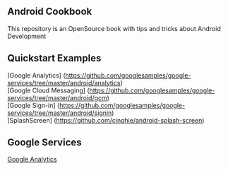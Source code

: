Android Cookbook
-----------------

This repository is an OpenSource book with tips and tricks about Android Development

## Quickstart Examples

[Google Analytics] (https://github.com/googlesamples/google-services/tree/master/android/analytics)  
[Google Cloud Messaging] (https://github.com/googlesamples/google-services/tree/master/android/gcm)  
[Google Sign-in] (https://github.com/googlesamples/google-services/tree/master/android/signin)  
[SplashScreen] (https://github.com/cinghie/android-splash-screen)

## Google Services

[Google Analytics](google-services/google-analytics.md)